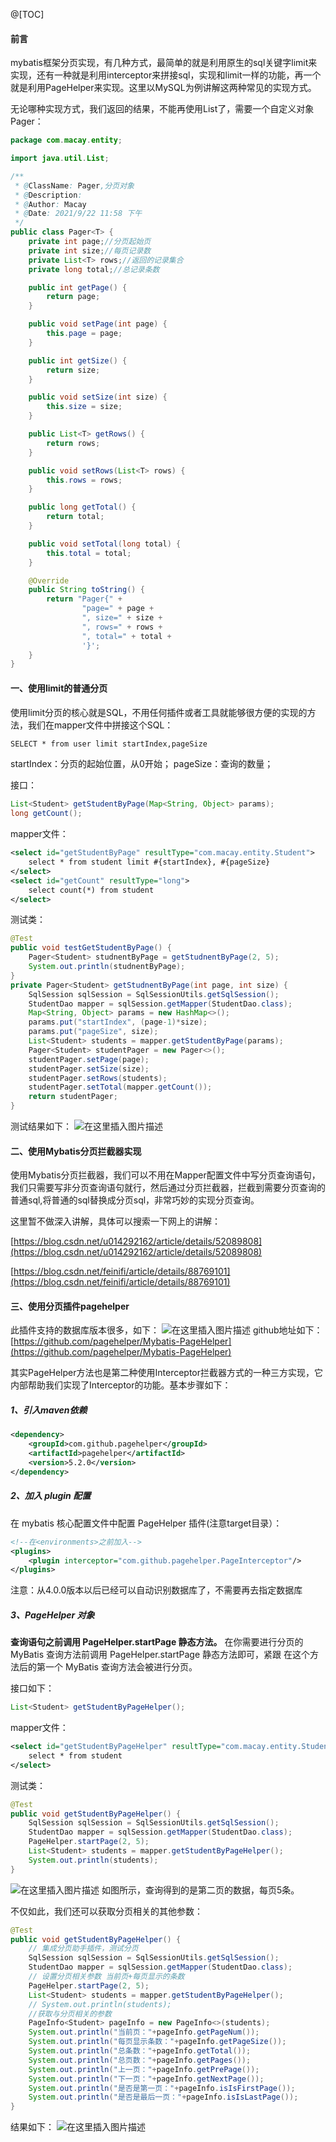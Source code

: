 @[TOC]

#### 前言
mybatis框架分页实现，有几种方式，最简单的就是利用原生的sql关键字limit来实现，还有一种就是利用interceptor来拼接sql，实现和limit一样的功能，再一个就是利用PageHelper来实现。这里以MySQL为例讲解这两种常见的实现方式。

无论哪种实现方式，我们返回的结果，不能再使用List了，需要一个自定义对象Pager：

```java
package com.macay.entity;

import java.util.List;

/**
 * @ClassName: Pager,分页对象
 * @Description:
 * @Author: Macay
 * @Date: 2021/9/22 11:58 下午
 */
public class Pager<T> {
    private int page;//分页起始页
    private int size;//每页记录数
    private List<T> rows;//返回的记录集合
    private long total;//总记录条数

    public int getPage() {
        return page;
    }

    public void setPage(int page) {
        this.page = page;
    }

    public int getSize() {
        return size;
    }

    public void setSize(int size) {
        this.size = size;
    }

    public List<T> getRows() {
        return rows;
    }

    public void setRows(List<T> rows) {
        this.rows = rows;
    }

    public long getTotal() {
        return total;
    }

    public void setTotal(long total) {
        this.total = total;
    }

    @Override
    public String toString() {
        return "Pager{" +
                "page=" + page +
                ", size=" + size +
                ", rows=" + rows +
                ", total=" + total +
                '}';
    }
}

```


#### 一、使用limit的普通分页
使用limit分页的核心就是SQL，不用任何插件或者工具就能够很方便的实现的方法，我们在mapper文件中拼接这个SQL：

```xml
SELECT * from user limit startIndex,pageSize 
```
startIndex：分页的起始位置，从0开始；
pageSize：查询的数量；

接口：

```java
List<Student> getStudentByPage(Map<String, Object> params);
long getCount();
```
mapper文件：

```xml
<select id="getStudentByPage" resultType="com.macay.entity.Student">
    select * from student limit #{startIndex}, #{pageSize}
</select>
<select id="getCount" resultType="long">
    select count(*) from student
</select>
```
测试类：

```java
@Test
public void testGetStudentByPage() {
    Pager<Student> studnentByPage = getStudnentByPage(2, 5);
    System.out.println(studnentByPage);
}
private Pager<Student> getStudnentByPage(int page, int size) {
    SqlSession sqlSession = SqlSessionUtils.getSqlSession();
    StudentDao mapper = sqlSession.getMapper(StudentDao.class);
    Map<String, Object> params = new HashMap<>();
    params.put("startIndex", (page-1)*size);
    params.put("pageSize", size);
    List<Student> students = mapper.getStudentByPage(params);
    Pager<Student> studentPager = new Pager<>();
    studentPager.setPage(page);
    studentPager.setSize(size);
    studentPager.setRows(students);
    studentPager.setTotal(mapper.getCount());
    return studentPager;
}
```
测试结果如下：
![在这里插入图片描述](https://img-blog.csdnimg.cn/40dcd19bbfc846f19c690eb6c0b54d54.png?x-oss-process=image/watermark,type_ZHJvaWRzYW5zZmFsbGJhY2s,shadow_50,text_Q1NETiBATWFjYXk=,size_20,color_FFFFFF,t_70,g_se,x_16)
#### 二、使用Mybatis分页拦截器实现
使用Mybatis分页拦截器，我们可以不用在Mapper配置文件中写分页查询语句，我们只需要写非分页查询语句就行，然后通过分页拦截器，拦截到需要分页查询的普通sql,将普通的sql替换成分页sql，非常巧妙的实现分页查询。

这里暂不做深入讲解，具体可以搜索一下网上的讲解：

[https://blog.csdn.net/u014292162/article/details/52089808](https://blog.csdn.net/u014292162/article/details/52089808)

[https://blog.csdn.net/feinifi/article/details/88769101](https://blog.csdn.net/feinifi/article/details/88769101)
#### 三、使用分页插件pagehelper
此插件支持的数据库版本很多，如下：
![在这里插入图片描述](https://img-blog.csdnimg.cn/8e45804c7e69499fbdf3f0a28d0b676d.png?x-oss-process=image/watermark,type_ZHJvaWRzYW5zZmFsbGJhY2s,shadow_50,text_Q1NETiBATWFjYXk=,size_20,color_FFFFFF,t_70,g_se,x_16)
github地址如下：[https://github.com/pagehelper/Mybatis-PageHelper](https://github.com/pagehelper/Mybatis-PageHelper)


其实PageHelper方法也是第二种使用Interceptor拦截器方式的一种三方实现，它内部帮助我们实现了Interceptor的功能。基本步骤如下：

##### 1、引入maven依赖

```xml
<dependency>
    <groupId>com.github.pagehelper</groupId>
    <artifactId>pagehelper</artifactId>
    <version>5.2.0</version>
</dependency>
```
##### 2、加入 plugin 配置
在 mybatis 核心配置文件中配置 PageHelper 插件(注意target目录）：

```xml
<!--在<environments>之前加入-->
<plugins>
    <plugin interceptor="com.github.pagehelper.PageInterceptor"/>
</plugins>
```
注意：从4.0.0版本以后已经可以自动识别数据库了，不需要再去指定数据库
##### 3、PageHelper 对象
**查询语句之前调用 PageHelper.startPage 静态方法。**
在你需要进行分页的 MyBatis 查询方法前调用 PageHelper.startPage 静态方法即可，紧跟
在这个方法后的第一个 MyBatis 查询方法会被进行分页。

接口如下：

```java
List<Student> getStudentByPageHelper();
```
mapper文件：

```xml
<select id="getStudentByPageHelper" resultType="com.macay.entity.Student">
    select * from student
</select>
```
测试类：

```java
@Test
public void getStudentByPageHelper() {
    SqlSession sqlSession = SqlSessionUtils.getSqlSession();
    StudentDao mapper = sqlSession.getMapper(StudentDao.class);
    PageHelper.startPage(2, 5);
    List<Student> students = mapper.getStudentByPageHelper();
    System.out.println(students);
}
```
![在这里插入图片描述](https://img-blog.csdnimg.cn/92151d645f19474b9ea1aa781057adf5.png?x-oss-process=image/watermark,type_ZHJvaWRzYW5zZmFsbGJhY2s,shadow_50,text_Q1NETiBATWFjYXk=,size_20,color_FFFFFF,t_70,g_se,x_16)
如图所示，查询得到的是第二页的数据，每页5条。

不仅如此，我们还可以获取分页相关的其他参数：

```java
@Test
public void getStudentByPageHelper() {
    // 集成分页助手插件，测试分页
    SqlSession sqlSession = SqlSessionUtils.getSqlSession();
    StudentDao mapper = sqlSession.getMapper(StudentDao.class);
    // 设置分页相关参数 当前页+每页显示的条数
    PageHelper.startPage(2, 5);
    List<Student> students = mapper.getStudentByPageHelper();
    // System.out.println(students);
    //获取与分页相关的参数
    PageInfo<Student> pageInfo = new PageInfo<>(students);
    System.out.println("当前页："+pageInfo.getPageNum());
    System.out.println("每页显示条数："+pageInfo.getPageSize());
    System.out.println("总条数："+pageInfo.getTotal());
    System.out.println("总页数："+pageInfo.getPages());
    System.out.println("上一页："+pageInfo.getPrePage());
    System.out.println("下一页："+pageInfo.getNextPage());
    System.out.println("是否是第一页："+pageInfo.isIsFirstPage());
    System.out.println("是否是最后一页："+pageInfo.isIsLastPage());
}
```
结果如下：
![在这里插入图片描述](https://img-blog.csdnimg.cn/18b58ea683a34aea89f65d55c7eb6462.png?x-oss-process=image/watermark,type_ZHJvaWRzYW5zZmFsbGJhY2s,shadow_50,text_Q1NETiBATWFjYXk=,size_20,color_FFFFFF,t_70,g_se,x_16)
